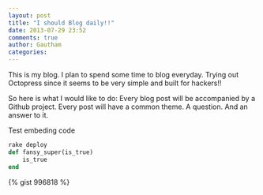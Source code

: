 ```yaml
---
layout: post
title: "I should Blog daily!!"
date: 2013-07-29 23:52
comments: true
author: Gautham
categories: 
---
```

This is my blog. I plan to spend some time to blog everyday. Trying out Octopress since it seems to be very simple and built for hackers!!

So here is what I would like to do: Every blog post will be accompanied by a Github project. Every post will have a common theme. A question. And an answer to it.

Test embeding code
``` ruby
rake deploy
def fansy_super(is_true)
	is_true
end
```

{% gist 996818 %}